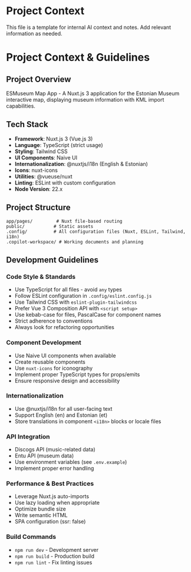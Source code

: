 # Project Context

This file is a template for internal AI context and notes. Add relevant information as needed.

# Project Context & Guidelines

## Project Overview

ESMuseum Map App - A Nuxt.js 3 application for the Estonian Museum interactive map, displaying museum information with KML import capabilities.

## Tech Stack

- **Framework**: Nuxt.js 3 (Vue.js 3)
- **Language**: TypeScript (strict usage)
- **Styling**: Tailwind CSS
- **UI Components**: Naive UI
- **Internationalization**: @nuxtjs/i18n (English & Estonian)
- **Icons**: nuxt-icons
- **Utilities**: @vueuse/nuxt
- **Linting**: ESLint with custom configuration
- **Node Version**: 22.x

## Project Structure

```text
app/pages/         # Nuxt file-based routing
public/           # Static assets
.config/          # All configuration files (Nuxt, ESLint, Tailwind, i18n)
.copilot-workspace/ # Working documents and planning
```

## Development Guidelines

### Code Style & Standards

- Use TypeScript for all files - avoid `any` types
- Follow ESLint configuration in `.config/eslint.config.js`
- Use Tailwind CSS with `eslint-plugin-tailwindcss`
- Prefer Vue 3 Composition API with `<script setup>`
- Use kebab-case for files, PascalCase for component names
- Strict adherence to conventions
- Always look for refactoring opportunities

### Component Development

- Use Naive UI components when available
- Create reusable components
- Use `nuxt-icons` for iconography
- Implement proper TypeScript types for props/emits
- Ensure responsive design and accessibility

### Internationalization

- Use @nuxtjs/i18n for all user-facing text
- Support English (en) and Estonian (et)
- Store translations in component `<i18n>` blocks or locale files

### API Integration

- Discogs API (music-related data)
- Entu API (museum data)
- Use environment variables (see `.env.example`)
- Implement proper error handling

### Performance & Best Practices

- Leverage Nuxt.js auto-imports
- Use lazy loading when appropriate
- Optimize bundle size
- Write semantic HTML
- SPA configuration (ssr: false)

### Build Commands

- `npm run dev` - Development server
- `npm run build` - Production build
- `npm run lint` - Fix linting issues
